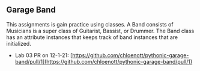 ## Garage Band

This assignments is gain practice using classes. A Band consists of Musicians is a super class of Guitarist, Bassist, or Drummer. The Band class has an attribute instances that keeps track of band instances that are initialized.

- Lab 03 PR on 12-1-21: [https://github.com/chloenott/pythonic-garage-band/pull/1](https://github.com/chloenott/pythonic-garage-band/pull/1)